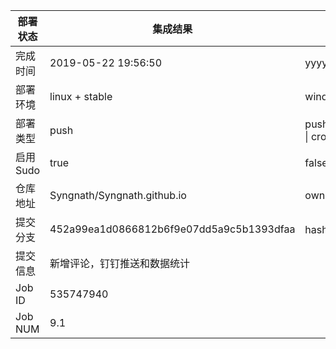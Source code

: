 部署状态 | 集成结果 | 参考值
---|---|---
完成时间 | 2019-05-22 19:56:50 | yyyy-mm-dd hh:mm:ss
部署环境 | linux + stable | window \| linux + stable
部署类型 | push | push \| pull_request \| api \| cron
启用Sudo | true | false \| true
仓库地址 | Syngnath/Syngnath.github.io | owner_name/repo_name
提交分支 | 452a99ea1d0866812b6f9e07dd5a9c5b1393dfaa | hash 16位
提交信息 | 新增评论，钉钉推送和数据统计 |
Job ID   | 535747940 |
Job NUM  | 9.1 |
